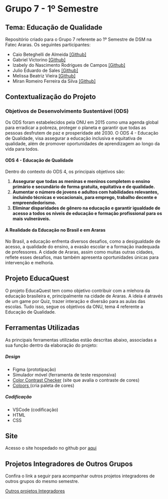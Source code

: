 # Grupo 7 - 1º Semestre

## Tema: Educação de Qualidade

Repositório criado para o Grupo 7 referente ao 1º Semestre de DSM na Fatec Araras.
Os seguintes participantes:

- Caio Beteghelli de Almeida [[Github]](https://github.com/caiobeteghellia "GPerfil Github")
- Gabriel Victorino [[Github]](https://github.com/GabrielVictorino8266 "GPerfil Github")
- Izabely do Nascimento Rodrigues de Campos [[Github]](https://github.com/izabelycamposs "GPerfil Github")
- Julio Eduardo de Sales [[Github]](https://github.com/Julio-Saless "GPerfil Github")
- Melissa Beatriz Vieira [[Github]](https://github.com/melissabvieira "GPerfil Github")
- Miran Romeiro Ferreira da Silva [[Github]](https://github.com/miranromeiro "GPerfil Github")

## Contextualização do Projeto

### Objetivos de Desenvolvimento Sustentável (ODS)

Os ODS foram estabelecidos pela ONU em 2015 como uma agenda global para erradicar a pobreza, proteger o planeta e garantir que todas as pessoas desfrutem de paz e prosperidade até 2030. O ODS 4 - Educação de Qualidade, visa assegurar a educação inclusiva e equitativa de qualidade, além de promover oportunidades de aprendizagem ao longo da vida para todos.

#### ODS 4 - Educação de Qualidade

Dentro do contexto do ODS 4, os principais objetivos são:

1. **Assegurar que todas as meninas e meninos completem o ensino primário e secundário de forma gratuita, equitativa e de qualidade.**
2. **Aumentar o número de jovens e adultos com habilidades relevantes, incluindo técnicas e vocacionais, para emprego, trabalho decente e empreendedorismo.**
3. **Eliminar disparidades de gênero na educação e garantir igualdade de acesso a todos os níveis de educação e formação profissional para os mais vulneráveis.**

#### A Realidade da Educação no Brasil e em Araras

No Brasil, a educação enfrenta diversos desafios, como a desigualdade de acesso, a qualidade do ensino, a evasão escolar e a formação inadequada de professores. A cidade de Araras, assim como muitas outras cidades, reflete esses desafios, mas também apresenta oportunidades únicas para intervenção e melhoria.

## Projeto EducaQuest

O projeto EducaQuest tem como objetivo contribuir com a mlehora da educação brasileira e,
principalmente na cidade de Araras. A ideia é através de um game por Quiz, trazer interação e diversão
para as aulas das escolas. Tudo isso, segue os objetivos da ONU, tema 4 referente a Educação de Qualidade.

## Ferramentas Utilizadas

As principais ferramentas utilizadas estão descritas abaixo, associadas a sua função dentro da elaboração do projeto:

##### Design

* Figma (prototipação)
* Simulador móvel (ferramenta de teste responsiva)
* [Color Contrast Checker](https://coolors.co/contrast-checker/ffffff-083f87) (site que avalia o contraste de cores)
* [Coloors ](https://coolors.co/f3f4f3-efc94d-391234-bc4846-083f87)(cria paleta de cores)

##### Codificação

* VSCode (codificação)
* HTML
* CSS

## Site

Acesso o site hospedado no github por [aqui](https://gabrielvictorino8266.github.io/pi_1semestre/site/cadastro.html "EducaQuest")

## Projetos Integradores de Outros Grupos

Confira o link a seguir para acompanhar outros projetos integradores de outros grupos do mesmo semestre.

[Outros projetos Integradores](https://github.com/orlandosaraivajr/PI_FATEC_ARARAS "Outros projetos integradores")

